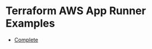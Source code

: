 # Terraform AWS App Runner Examples

- [Complete](https://github.com/clowdhaus/terraform-aws-app-runner/tree/main/examples/complete)
